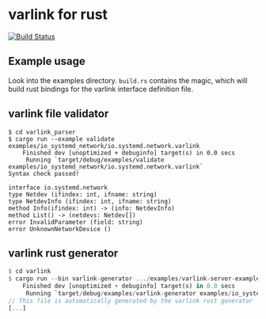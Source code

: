 # varlink for rust

[![Build Status](https://travis-ci.org/varlink/rust.svg?branch=master)](https://travis-ci.org/varlink/rust)

## Example usage
Look into the examples directory. ```build.rs``` contains the magic, which will build rust bindings for the varlink interface definition file.

## varlink file validator
```
$ cd varlink_parser
$ cargo run --example validate examples/io_systemd_network/io.systemd.network.varlink 
    Finished dev [unoptimized + debuginfo] target(s) in 0.0 secs
     Running `target/debug/examples/validate examples/io_systemd_network/io.systemd.network.varlink`
Syntax check passed!

interface io.systemd.network
type Netdev (ifindex: int, ifname: string)
type NetdevInfo (ifindex: int, ifname: string)
method Info(ifindex: int) -> (info: NetdevInfo)
method List() -> (netdevs: Netdev[])
error InvalidParameter (field: string)
error UnknownNetworkDevice ()
```

## varlink rust generator
```rust
$ cd varlink
$ cargo run --bin varlink-generator .../examples/varlink-server-example/src/io.systemd.network.varlink
    Finished dev [unoptimized + debuginfo] target(s) in 0.0 secs
     Running `target/debug/examples/varlink-generator examples/io_systemd_network/io.systemd.network.varlink`
// This file is automatically generated by the varlink rust generator
[...]
```
